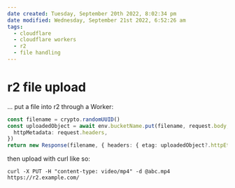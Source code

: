 ```yaml
---
date created: Tuesday, September 20th 2022, 8:02:34 pm
date modified: Wednesday, September 21st 2022, 6:52:26 am
tags:
  - cloudflare
  - cloudflare workers
  - r2
  - file handling
---
```


# r2 file upload

… put a file into r2 through a Worker:

```typescript
const filename = crypto.randomUUID()
const uploadedObject = await env.bucketName.put(filename, request.body, {
  httpMetadata: request.headers,
})
return new Response(filename, { headers: { etag: uploadedObject?.httpEtag } })
```

then upload with curl like so:

```shell
curl -X PUT -H "content-type: video/mp4" -d @abc.mp4 https://r2.example.com/
```
